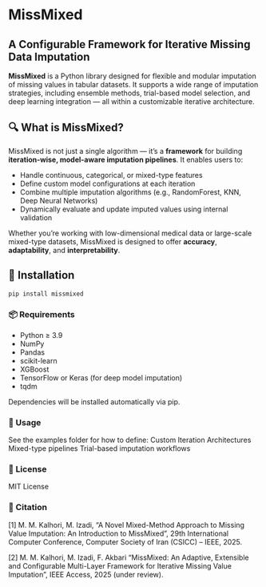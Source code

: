 # MissMixed

## A Configurable Framework for Iterative Missing Data Imputation

**MissMixed** is a Python library designed for flexible and modular imputation of missing values in tabular datasets. It supports a wide range of imputation strategies, including ensemble methods, trial-based model selection, and deep learning integration — all within a customizable iterative architecture.

## 🔍 What is MissMixed?

MissMixed is not just a single algorithm — it’s a **framework** for building **iteration-wise, model-aware imputation pipelines**. It enables users to:

- Handle continuous, categorical, or mixed-type features
- Define custom model configurations at each iteration
- Combine multiple imputation algorithms (e.g., RandomForest, KNN, Deep Neural Networks)
- Dynamically evaluate and update imputed values using internal validation

Whether you’re working with low-dimensional medical data or large-scale mixed-type datasets, MissMixed is designed to offer **accuracy**, **adaptability**, and **interpretability**.

## 🚀 Installation

```bash
pip install missmixed
```

### 📦 Requirements

- Python ≥ 3.9
- NumPy
- Pandas
- scikit-learn
- XGBoost
- TensorFlow or Keras (for deep model imputation)
- tqdm

Dependencies will be installed automatically via pip.

### 📖 Usage

See the examples folder for how to define:
Custom Iteration Architectures
Mixed-type pipelines
Trial-based imputation workflows

### 📄 License

MIT License

### 📣 Citation

[1] M. M. Kalhori, M. Izadi, “A Novel Mixed-Method Approach to Missing Value Imputation: An Introduction to MissMixed”, 29th International Computer Conference, Computer Society of Iran (CSICC) – IEEE, 2025.

[2] M. M. Kalhori, M. Izadi, F. Akbari “MissMixed: An Adaptive, Extensible and Configurable Multi-Layer Framework for Iterative Missing Value Imputation”, IEEE Access, 2025 (under review).
